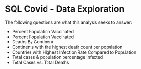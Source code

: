 # SQL Covid - Data Exploration


The following questions are what this analysis seeks to answer:
- Percent Population Vaccinated
- Percent Population Vaccinated
- Deaths By Continent
- Continents with the highest death count per population
- Countries with Highest Infection Rate Compared to Population
- Total cases & population percentage infected
- Total Cases vs. Total Deaths

